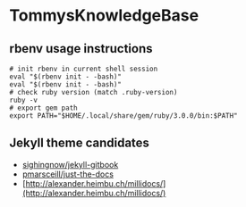 # TommysKnowledgeBase

## rbenv usage instructions

    # init rbenv in current shell session
    eval "$(rbenv init - -bash)"
    eval "$(rbenv init - -bash)"
    # check ruby version (match .ruby-version)
    ruby -v
    # export gem path
    export PATH="$HOME/.local/share/gem/ruby/3.0.0/bin:$PATH"

## Jekyll theme candidates

* [sighingnow/jekyll-gitbook](https://github.com/sighingnow/jekyll-gitbook)
* [pmarsceill/just-the-docs](https://pmarsceill.github.io/just-the-docs/)
* [http://alexander.heimbu.ch/millidocs/](http://alexander.heimbu.ch/millidocs/)

